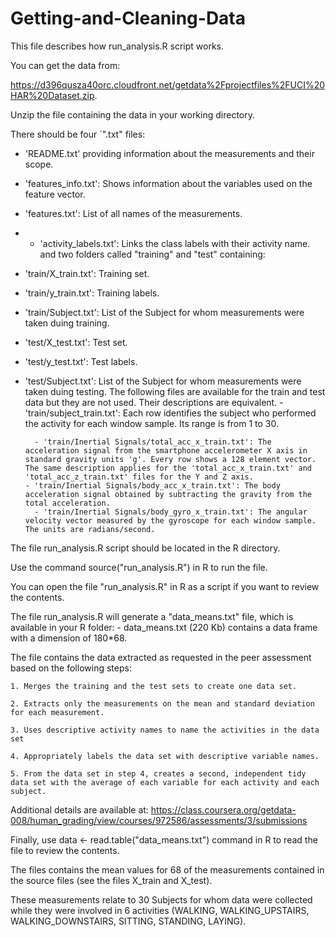 Getting-and-Cleaning-Data
=========================
This file describes how run_analysis.R script works.

You can get the data from:

https://d396qusza40orc.cloudfront.net/getdata%2Fprojectfiles%2FUCI%20HAR%20Dataset.zip.

Unzip the file containing the data in your working directory. 

There should be four ´".txt" files:
- 'README.txt' providing information about the measurements and their scope.
- 'features_info.txt': Shows information about the variables used on the feature vector.
- 'features.txt': List of all names of the measurements.
- - 'activity_labels.txt': Links the class labels with their activity name.
and two folders called "training" and "test" containing:
- 'train/X_train.txt': Training set.
- 'train/y_train.txt': Training labels.
- 'train/Subject.txt': List of the Subject for whom measurements were taken duing training.
- 'test/X_test.txt': Test set.
- 'test/y_test.txt': Test labels.
- 'test/Subject.txt': List of the Subject for whom measurements were taken duing testing.
The following files are available for the train and test data but they are not used. Their descriptions are equivalent. 
        - 'train/subject_train.txt': Each row identifies the subject who performed the activity for each window sample. Its range is from 1 to 30.
    



 

        - 'train/Inertial Signals/total_acc_x_train.txt': The acceleration signal from the smartphone accelerometer X axis in standard gravity units 'g'. Every row shows a 128 element vector. The same description applies for the 'total_acc_x_train.txt' and 'total_acc_z_train.txt' files for the Y and Z axis. 
      - 'train/Inertial Signals/body_acc_x_train.txt': The body acceleration signal obtained by subtracting the gravity from the total acceleration. 
        - 'train/Inertial Signals/body_gyro_x_train.txt': The angular velocity vector measured by the gyroscope for each window sample. The units are radians/second. 


The file run_analysis.R script should be located in the R directory.

Use the command source("run_analysis.R") in R to run the file.

You can open the file "run_analysis.R" in R as a script if you want to review the contents.

The file run_analysis.R will generate a "data_means.txt" file, which is available in your R folder: 
    - data_means.txt (220 Kb) contains a data frame with a dimension of 180*68.

The file contains the data extracted as requested in the peer assessment based on the following steps:
    
    1. Merges the training and the test sets to create one data set.
    
    2. Extracts only the measurements on the mean and standard deviation for each measurement. 
    
    3. Uses descriptive activity names to name the activities in the data set
    
    4. Appropriately labels the data set with descriptive variable names. 
    
    5. From the data set in step 4, creates a second, independent tidy data set with the average of each variable for each activity and each subject.
    
 Additional details are available at: 
    https://class.coursera.org/getdata-008/human_grading/view/courses/972586/assessments/3/submissions
    
Finally, use data <- read.table("data_means.txt") command in R to read the file to review the contents.
    
The files contains the mean values for 68 of the measurements contained in the source files (see the files X_train and X_test).
    
These measurements relate to 30 Subjects for whom data were collected while they were involved in 6 activities (WALKING, WALKING_UPSTAIRS, WALKING_DOWNSTAIRS, SITTING, STANDING, LAYING).
    

